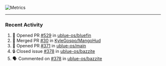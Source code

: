 ![Metrics](https://metrics.lecoq.io/KyleGospo?template=classic&base=header%2C%20activity%2C%20community%2C%20repositories%2C%20metadata&base.indepth=false&base.hireable=false&base.skip=false&config.timezone=America%2FLos_Angeles)

---
### Recent Activity
<!--START_SECTION:activity-->
1. 💪 Opened PR [#529](https://github.com/ublue-os/bluefin/pull/529) in [ublue-os/bluefin](https://github.com/ublue-os/bluefin)
2. 🎉 Merged PR [#30](https://github.com/KyleGospo/MangoHud/pull/30) in [KyleGospo/MangoHud](https://github.com/KyleGospo/MangoHud)
3. 💪 Opened PR [#371](https://github.com/ublue-os/main/pull/371) in [ublue-os/main](https://github.com/ublue-os/main)
4. 🔒 Closed issue [#378](https://github.com/ublue-os/bazzite/issues/378) in [ublue-os/bazzite](https://github.com/ublue-os/bazzite)
5. 🗣 Commented on [#378](https://github.com/ublue-os/bazzite/issues/378#issuecomment-1738399098) in [ublue-os/bazzite](https://github.com/ublue-os/bazzite)
<!--END_SECTION:activity-->
